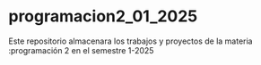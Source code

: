 # programacion2_01_2025
Este repositorio almacenara los trabajos y proyectos de la materia :programación 2 en el semestre 1-2025 
